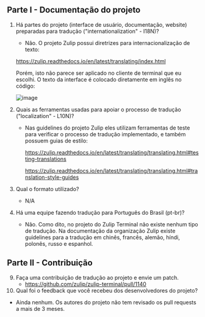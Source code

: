 ## Parte I - Documentação do projeto

1. Há partes do projeto (interface de usuário, documentação, website) preparadas para tradução ("internationalization" - I18N)?
   - Não. O projeto Zulip possui diretrizes para internacionalização de texto:
   
   https://zulip.readthedocs.io/en/latest/translating/index.html
   
   Porém, isto não parece ser aplicado no cliente de terminal que eu escolhi. O texto da interface é colocado diretamente em inglês no código:
   
   ![image](https://user-images.githubusercontent.com/43190457/139558800-00d1705c-fe0f-409b-bfcb-ecac4f0f7e44.png)

2. Quais as ferramentas usadas para apoiar o processo de tradução ("localization" - L10N)?
   - Nas guidelines do projeto Zulip eles utilizam ferramentas de teste para verificar o processo de tradução implementado, e também possuem guias de estilo:

      https://zulip.readthedocs.io/en/latest/translating/translating.html#testing-translations
  
      https://zulip.readthedocs.io/en/latest/translating/translating.html#translation-style-guides

3. Qual o formato utilizado?
   - N/A
 
4. Há uma equipe fazendo tradução para Português do Brasil (pt-br)?    
   - Não. Como dito, no projeto do Zulip Terminal não existe nenhum tipo de tradução. Na documentação da organização Zulip existe guidelines para a tradução em chinês,
   francês, alemão, híndi, polonês, russo e espanhol.
  
## Parte II - Contribuição 

9. Faça uma contribuição de tradução ao projeto e envie um patch.
   - https://github.com/zulip/zulip-terminal/pull/1140
11. Qual foi o feedback que você recebeu dos desenvolvedores do projeto?
   - Ainda nenhum. Os autores do projeto não tem revisado os pull requests a mais de 3 meses.
